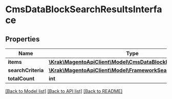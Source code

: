 # CmsDataBlockSearchResultsInterface

## Properties
Name | Type | Description | Notes
------------ | ------------- | ------------- | -------------
**items** | [**\Krak\MagentoApiClient\Model\CmsDataBlockInterface[]**](CmsDataBlockInterface.md) | Blocks list. | 
**searchCriteria** | [**\Krak\MagentoApiClient\Model\FrameworkSearchCriteriaInterface**](FrameworkSearchCriteriaInterface.md) |  | 
**totalCount** | **int** | Total count. | 

[[Back to Model list]](../README.md#documentation-for-models) [[Back to API list]](../README.md#documentation-for-api-endpoints) [[Back to README]](../README.md)


